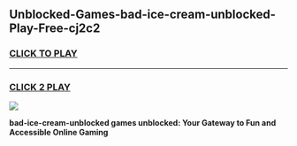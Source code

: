 
## Unblocked-Games-bad-ice-cream-unblocked-Play-Free-cj2c2
<h3>
<a href="https://premium76.site?title=bad-ice-cream-unblocked&ref=19M">CLICK TO PLAY</a></h3>
<hr>

<h3>
<a href="https://premium76.site?title=bad-ice-cream-unblocked&ref=19M">CLICK 2 PLAY</a>
  
</h3>

<a href="https://premium76.site?title=bad-ice-cream-unblocked&ref=19M"><img src="https://clearcache.store/games.png"></a>


**bad-ice-cream-unblocked games unblocked: Your Gateway to Fun and Accessible Online Gaming**
